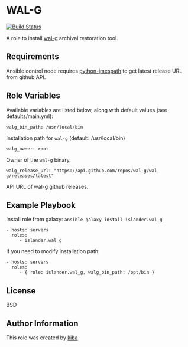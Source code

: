 WAL-G
=========
[![Build Status](https://travis-ci.org/islander/ansible-role-wal-g.svg?branch=master)](https://travis-ci.org/islander/ansible-role-wal-g)

A role to install [wal-g][1] archival restoration tool.

Requirements
------------

Ansible control node requires [python-jmespath][2] to get latest release URL from github API.

Role Variables
--------------

Available variables are listed below, along with default values (see defaults/main.yml):

```
walg_bin_path: /usr/local/bin
```

Installation path for `wal-g` (default: /usr/local/bin)

```
walg_owner: root
```

Owner of the `wal-g` binary.

```
walg_release_url: "https://api.github.com/repos/wal-g/wal-g/releases/latest"
```

API URL of wal-g github releases.

Example Playbook
----------------

Install role from galaxy: `ansible-galaxy install islander.wal_g`

    - hosts: servers
      roles:
         - islander.wal_g

If you need to modify installation path:

    - hosts: servers
      roles:
         - { role: islander.wal_g, walg_bin_path: /opt/bin }

License
-------

BSD

Author Information
------------------

This role was created by [kiba][3]

[1]: https://github.com/wal-g/wal-g
[2]: https://pypi.org/project/jmespath/
[3]: https://kiba.io
